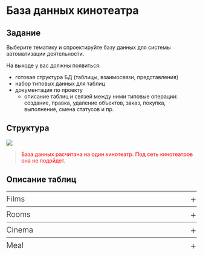 # База данных кинотеатра

## Задание
Выберите тематику и спроектируйте базу данных для системы автоматизации деятельности.

На выходе у вас должны появиться:

* готовая структура БД (таблицы, взаимосвязи, представления)
* набор типовых данных для таблиц
* документация по проекту
	* описание таблиц и связей между ними
типовые операции: создание, правка, удаление объектов, заказ, покупка, выполнение, смена статусов и пр.

## Структура
![](https://gitlab.com/xitowzys-isu-laboratory-work/fourth-semester/databases/cinema-database/-/raw/master/raw/Structure.svg)

> <span style="color:red">База данных расчитана на один кинотеатр. Под сеть кинотеатров она не подойдет.</span>

## Описание таблиц


<section>
   <details>

   <summary>Films</summary>

| Название таблицы | Описание |
| ------ | ------ |
| films | Таблица фильмов |
| film\_formats | Форматы фильмов |
| film\_genres | Жанры фильмов |
| formats | Таблица форматов |
| genres | Таблица жанров |
| mpaa\_ratings | Система рейтингов Американской киноассоциации |
   </details>
   <details>

   <summary>Rooms</summary>

| Название таблицы | Описание |
| ------ | ------ |
| group\_of\_places | Группы мест в залах |
| halls | Таблица залов кинотеатра
| hall\_formats | Форматы залов |
| hall\_types | Категории залов |
| price\_group\_of\_seats | Таблица ценовые группы мест |
| places | Таблица сидений в зале распределенные по ценовым группам |
   </details>
   <details>

   <summary>Cinema</summary>

| Название таблицы | Описание |
| ------ | ------ |
| additional\_session\_price | Таблица повышение смоимости группы мест определенного сеанса |
| films\_period | Период показа фильмов на экранах кинотеатра |
| payment\_types | Таблица видов платежей |
| positions | Таблица должностей сотрудников|
| staff | Таблица сотрудников |
| staff\_statuses | Таблица статусов сотрудников |
| sessions | Таблица сеансов фильмов |
| tickets | Таблица распроданных билетов |
   </details>
   <details>

   <summary>Meal</summary>

| Название таблицы | Описание |
| ------ | ------ |
| deliveries | Таблица поставок продуктов |
| products | Таблица продаваемой продукции |
| purchases | Таблица покупок продукции |
| suppliers | Таблица поставщиков продукции |
   </details>
</section>

<style>

details[open] summary ~ * {
  animation: open 0.3s ease-in-out;
}

details summary::-webkit-details-marker {
  display: none;
}

details summary {
  width: 100%;
  padding: 0.5rem 0;
  border-top: 1px solid black;
  position: relative;
  cursor: pointer;
  font-size: 1.25rem;
  font-weight: 300;
  list-style: none;
}

details summary:after {
  content: "+";
  color: black;
  position: absolute;
  font-size: 1.75rem;
  line-height: 0;
  margin-top: 0.75rem;
  right: 0;
  font-weight: 200;
  transform-origin: center;
  transition: 200ms linear;
}

details[open] summary:after {
  content: "–";
}

</style>